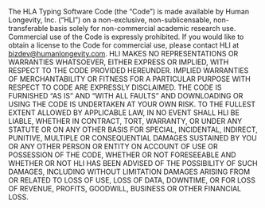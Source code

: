 The HLA Typing Software Code (the “Code”) is made available by Human Longevity, Inc. (“HLI”) on a non-exclusive, non-sublicensable, non-transferable basis solely for non-commercial academic research use.  Commercial use of the Code is expressly prohibited.  If you would like to obtain a license to the Code for commercial use, please contact HLI at bizdev@humanlongevity.com.  HLI MAKES NO REPRESENTATIONS OR WARRANTIES WHATSOEVER, EITHER EXPRESS OR IMPLIED, WITH RESPECT TO THE CODE PROVIDED HEREUNDER. IMPLIED WARRANTIES OF MERCHANTABILITY OR FITNESS FOR A PARTICULAR PURPOSE WITH RESPECT TO CODE ARE EXPRESSLY DISCLAIMED. THE CODE IS FURNISHED “AS IS” AND “WITH ALL FAULTS” AND DOWNLOADING OR USING THE CODE IS UNDERTAKEN AT YOUR OWN RISK.  TO THE FULLEST EXTENT ALLOWED BY APPLICABLE LAW, IN NO EVENT SHALL HLI BE LIABLE, WHETHER IN CONTRACT, TORT, WARRANTY, OR UNDER ANY STATUTE OR ON ANY OTHER BASIS FOR SPECIAL, INCIDENTAL, INDIRECT, PUNITIVE, MULTIPLE OR CONSEQUENTIAL DAMAGES SUSTAINED BY YOU OR ANY OTHER PERSON OR ENTITY ON ACCOUNT OF USE OR POSSESSION OF THE CODE, WHETHER OR NOT FORESEEABLE AND WHETHER OR NOT HLI HAS BEEN ADVISED OF THE POSSIBILITY OF SUCH DAMAGES, INCLUDING WITHOUT LIMITATION DAMAGES ARISING FROM OR RELATED TO LOSS OF USE, LOSS OF DATA, DOWNTIME, OR FOR LOSS OF REVENUE, PROFITS, GOODWILL, BUSINESS OR OTHER FINANCIAL LOSS.
